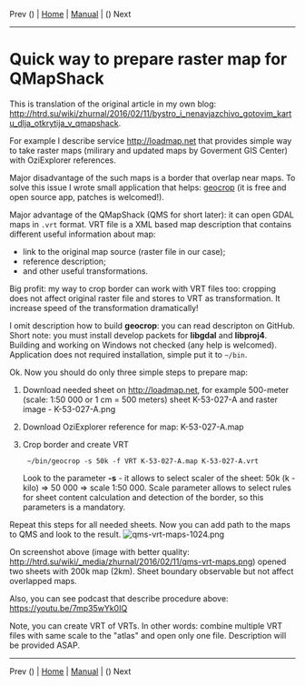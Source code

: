Prev () | [Home](Home) | [Manual](DocMain) | () Next
- - -

# Quick way to prepare raster map for QMapShack

This is translation of the original article in my own blog: http://htrd.su/wiki/zhurnal/2016/02/11/bystro_i_nenavjazchivo_gotovim_kartu_dlja_otkrytija_v_qmapshack.

For example I describe service http://loadmap.net that provides simple way to take raster maps (milirary and updated maps by Goverment GIS Center) with OziExplorer references.

Major disadvantage of the such maps is a border that overlap near maps. To solve this issue I wrote small application that helps: [geocrop](https://github.com/h4tr3d/geocrop) (it is free and open source app, patches is welcomed!).

Major advantage of the QMapShack (QMS for short later): it can open GDAL maps in ``.vrt`` format. VRT file is a XML based map description that contains different useful information about map:

* link to the original map source (raster file in our case);
* reference description;
* and other useful transformations.

Big profit: my way to crop border can work with VRT files too: cropping does not affect original raster file and stores to VRT as transformation. It increase speed of the transformation dramatically!

I omit description how to build **geocrop**: you can read descripton on GitHub. Short note: you must install develop packets for **libgdal** and **libproj4**. Building and working on Windows not checked (any help is welcomed). Application does not required installation, simple put it to ``~/bin``.

Ok. Now you should do only three simple steps to prepare map:

1. Download needed sheet on http://loadmap.net, for example 500-meter (scale: 1:50 000 or 1 cm = 500 meters) sheet K-53-027-A and raster image - K-53-027-A.png
2. Download OziExplorer reference for map: K-53-027-A.map
3. Crop border and create VRT

        ~/bin/geocrop -s 50k -f VRT K-53-027-A.map K-53-027-A.vrt

    Look to the parameter **-s** - it allows to select scaler of the sheet: 50k (k - kilo) => 50 000 => scale 1:50 000. Scale parameter allows to select rules for sheet content calculation and detection of the border, so this parameters is a mandatory.

Repeat this steps for all needed sheets. Now you can add path to the maps to QMS and look to the result.
![qms-vrt-maps-1024.png](https://bitbucket.org/repo/L5qerE/images/1237331501-qms-vrt-maps-1024.png)

On screenshot above (image with better quality: http://htrd.su/wiki/_media/zhurnal/2016/02/11/qms-vrt-maps.png) opened two sheets with 200k map (2km). Sheet boundary observable but not affect overlapped maps.

Also, you can see podcast that describe procedure above: https://youtu.be/7mp35wYk0IQ

Note, you can create VRT of VRTs. In other words: combine multiple VRT files with same scale to the "atlas" and open only one file. Description will be provided ASAP.
- - -
Prev () | [Home](Home) | [Manual](DocMain) | () Next
